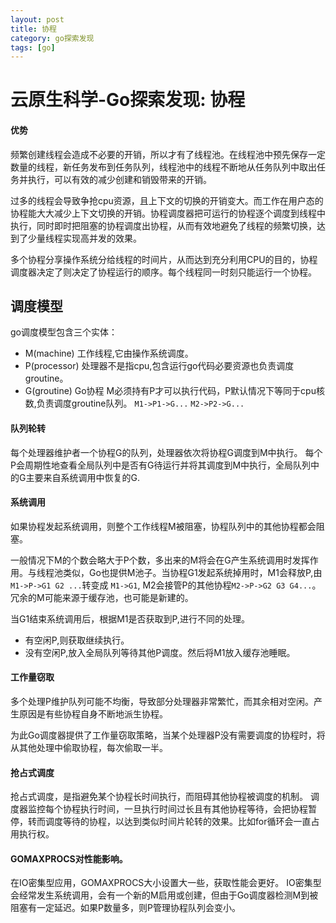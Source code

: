 ```yaml
---
layout: post
title: 协程
category: go探索发现
tags: [go]
---
```


# 云原生科学-Go探索发现: 协程

#### 优势
频繁创建线程会造成不必要的开销，所以才有了线程池。在线程池中预先保存一定数量的线程，新任务发布到任务队列，线程池中的线程不断地从任务队列中取出任务并执行，可以有效的减少创建和销毁带来的开销。

过多的线程会导致争抢cpu资源，且上下文的切换的开销变大。而工作在用户态的协程能大大减少上下文切换的开销。协程调度器把可运行的协程逐个调度到线程中执行，同时即时把阻塞的协程调度出协程，从而有效地避免了线程的频繁切换，达到了少量线程实现高并发的效果。

多个协程分享操作系统分给线程的时间片，从而达到充分利用CPU的目的，协程调度器决定了则决定了协程运行的顺序。每个线程同一时刻只能运行一个协程。

## 调度模型
go调度模型包含三个实体：
- M(machine) 工作线程,它由操作系统调度。
- P(processor) 处理器不是指cpu,包含运行go代码必要资源也负责调度groutine。
- G(groutine) Go协程
M必须持有P才可以执行代码，P默认情况下等同于cpu核数,负责调度groutine队列。
`M1->P1->G...`
`M2->P2->G...`

  
#### 队列轮转
每个处理器维护者一个协程G的队列，处理器依次将协程G调度到M中执行。
每个P会周期性地查看全局队列中是否有G待运行并将其调度到M中执行，全局队列中的G主要来自系统调用中恢复的G.

#### 系统调用
如果协程发起系统调用，则整个工作线程M被阻塞，协程队列中的其他协程都会阻塞。

一般情况下M的个数会略大于P个数，多出来的M将会在G产生系统调用时发挥作用。与线程池类似，Go也提供M池子。当协程G1发起系统掉用时，M1会释放P,由`M1->P->G1 G2 ...`转变成 `M1->G1`, M2会接管P的其他协程`M2->P->G2 G3 G4...`。
冗余的M可能来源于缓存池，也可能是新建的。

当G1结束系统调用后，根据M1是否获取到P,进行不同的处理。
- 有空闲P,则获取继续执行。
- 没有空闲P,放入全局队列等待其他P调度。然后将M1放入缓存池睡眠。

#### 工作量窃取
多个处理P维护队列可能不均衡，导致部分处理器非常繁忙，而其余相对空闲。产生原因是有些协程自身不断地派生协程。

为此Go调度器提供了工作量窃取策略，当某个处理器P没有需要调度的协程时，将从其他处理中偷取协程，每次偷取一半。

#### 抢占式调度
抢占式调度，是指避免某个协程长时间执行，而阻碍其他协程被调度的机制。
调度器监控每个协程执行时间，一旦执行时间过长且有其他协程等待，会把协程暂停，转而调度等待的协程，以达到类似时间片轮转的效果。比如for循环会一直占用执行权。

#### GOMAXPROCS对性能影响。
在IO密集型应用，GOMAXPROCS大小设置大一些，获取性能会更好。
IO密集型会经常发生系统调用，会有一个新的M启用或创建，但由于Go调度器检测M到被阻塞有一定延迟。如果P数量多，则P管理协程队列会变小。

